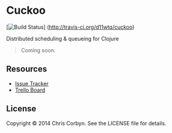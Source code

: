 # Cuckoo

[![Build Status](https://secure.travis-ci.org/d11wtq/cuckoo.png?branch=master)]
(http://travis-ci.org/d11wtq/cuckoo)

Distributed scheduling &amp; queueing for Clojure

> Coming soon.

## Resources

  * [Issue Tracker](https://github.com/d11wtq/cuckoo/issues)
  * [Trello Board](https://trello.com/b/NNUNObF1/cuckoo)


## License

Copyright © 2014 Chris Corbyn. See the LICENSE file for details.
